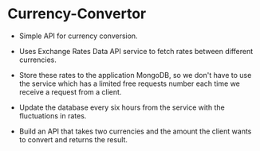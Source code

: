 # Currency-Convertor

- Simple API for currency conversion.

- Uses Exchange Rates Data API service to fetch rates between different currencies.
 
- Store these rates to the application MongoDB, so we don't have to use the service which has a limited free requests number each time we receive a request from a client.

- Update the database every six hours from the service with the fluctuations in rates.

- Build an API that takes two currencies and the amount the client wants to convert and returns the result.


